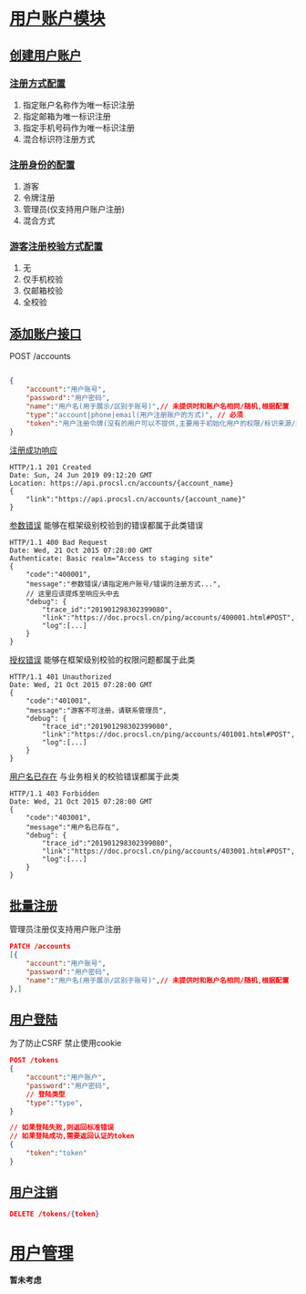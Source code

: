 # [用户账户模块](#用户账户模块)
## [创建用户账户](#创建用户账户)
### [注册方式配置](#注册方式配置)
1. 指定账户名称作为唯一标识注册
2. 指定邮箱为唯一标识注册
3. 指定手机号码作为唯一标识注册
4. 混合标识符注册方式

### [注册身份的配置](#注册身份的配置)
1. 游客
2. 令牌注册
3. 管理员(仅支持用户账户注册)
4. 混合方式

### [游客注册校验方式配置](#游客注册校验方式配置)
1. 无
2. 仅手机校验
3. 仅邮箱校验
4. 全校验

## [添加账户接口](#添加账户接口)
POST /accounts
```JSON

{
	"account":"用户账号",
	"password":"用户密码",
	"name":"用户名(用于展示/区别于账号)",// 未提供时和账户名相同/随机,根据配置
	"type":"account|phone|email(用户注册账户的方式)", // 必须
	"token":"用户注册令牌(没有的用户可以不提供,主要用于初始化用户的权限/标识来源/提供注册权限等等)"
}
```
[注册成功响应](#注册成功响应)
```
HTTP/1.1 201 Created
Date: Sun, 24 Jun 2019 09:12:20 GMT
Location: https://api.procsl.cn/accounts/{account_name}
{
	"link":"https://api.procsl.cn/accounts/{account_name}"
}
```
[参数错误](#参数错误) 能够在框架级别校验到的错误都属于此类错误
```
HTTP/1.1 400 Bad Request
Date: Wed, 21 Oct 2015 07:28:00 GMT
Authenticate: Basic realm="Access to staging site"
{
	"code":"400001",
	"message":"参数错误/请指定用户账号/错误的注册方式...",
	// 这里应该提炼至响应头中去
	"debug": {
        "trace_id":"201901298302399080",
		"link":"https://doc.procsl.cn/ping/accounts/400001.html#POST",
        "log":[...]
    }
}
```
[授权错误](#授权错误) 能够在框架级别校验的权限问题都属于此类
```
HTTP/1.1 401 Unauthorized
Date: Wed, 21 Oct 2015 07:28:00 GMT
{
	"code":"401001",
	"message":"游客不可注册，请联系管理员",
	"debug": {
        "trace_id":"201901298302399080",
		"link":"https://doc.procsl.cn/ping/accounts/401001.html#POST",
        "log":[...]
    }
}
```

[用户名已存在](#用户名已存在) 与业务相关的校验错误都属于此类
```
HTTP/1.1 403 Forbidden
Date: Wed, 21 Oct 2015 07:28:00 GMT
{
	"code":"403001",
	"message":"用户名已存在",
	"debug": {
        "trace_id":"201901298302399080",
		"link":"https://doc.procsl.cn/ping/accounts/403001.html#POST",
        "log":[...]
    }
}
```

## [批量注册](#批量注册)
管理员注册仅支持用户账户注册
```JSON
PATCH /accounts
[{
	"account":"用户账号",
	"password":"用户密码",
	"name":"用户名(用于展示/区别于账号)",// 未提供时和账户名相同/随机,根据配置
},]
```

## [用户登陆](#用户登陆)
为了防止CSRF 禁止使用cookie
```Json
POST /tokens
{
	"account":"用户账户",
	"password":"用户密码",
	// 登陆类型
	"type":"type",
}

// 如果登陆失败,则返回标准错误
// 如果登陆成功,需要返回认证的token
{
	"token":"token"
}
```
## [用户注销](#用户注销)
```Json
DELETE /tokens/{token}
```

# [用户管理](#用户管理)
**暂未考虑**



